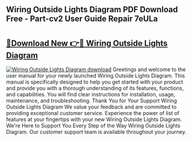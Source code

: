 ## Wiring Outside Lights Diagram PDF Download Free - Part-cv2 User Guide Repair 7eULa

# <h2><a href="http://dfhz4rt.blite.top/?on=Wiring+Outside+Lights+Diagram">🔗Download New 👉🔴 Wiring Outside Lights Diagram</a></h2>

[![Wiring Outside Lights Diagram download](https://i.imgur.com/lujVjoI.png)](http://dfhz4rt.blite.top/?on=Wiring+Outside+Lights+Diagram)
Greetings and welcome to the user manual for your newly launched Wiring Outside Lights Diagram. This manual is specifically designed to help you get started with your product and provide you with a thorough understanding of its features, functions, and capabilities. You will find clear instructions for installation, usage, maintenance, and troubleshooting. Thank You for Your Support Wiring Outside Lights Diagram We value your feedback and are committed to providing exceptional customer service. Experience the power of list of features at your fingertips with your new Wiring Outside Lights Diagram. We're Here to Support You Every Step of the Way Wiring Outside Lights Diagram. Our customer support team is available throughout your journey.

